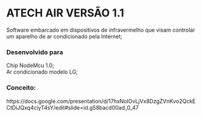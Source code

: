 # ATECH AIR VERSÃO 1.1

<p>
  Software embarcado em dispositivos de infravermelho que visam controlar um aparelho de ar condicionado pela Internet;
 </p>

<h3> Desenvolvido para</h3>
<p>
  Chip NodeMcu 1.0;<br/>
  Ar condicionado modelo LG;
</p>


<h3>Conceito:</h3>
https://docs.google.com/presentation/d/17hxNolOvLjVx8DzgZVnKvo2QckECtDiJQxq4ciyT4sY/edit#slide=id.g58bacd00ad_0_47
